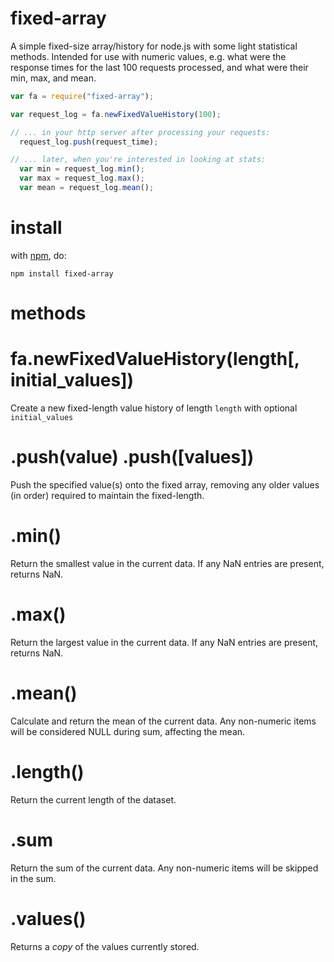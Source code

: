 # fixed-array

A simple fixed-size array/history for node.js with some light statistical methods. Intended for use with numeric values, e.g. what were the response times for the last 100 requests processed, and what were their min, max, and mean.

```javascript
var fa = require("fixed-array");

var request_log = fa.newFixedValueHistory(100);

// ... in your http server after processing your requests:
  request_log.push(request_time);

// ... later, when you're interested in looking at stats:
  var min = request_log.min();
  var max = request_log.max();
  var mean = request_log.mean();
```

install
=======

with [npm](http://npmjs.org), do:

    npm install fixed-array

methods
=======

fa.newFixedValueHistory(length[, initial_values])
==========================================================

Create a new fixed-length value history of length `length` with optional `initial_values`

.push(value) .push([values])
============================

Push the specified value(s) onto the fixed array, removing any older values (in order) required to maintain the fixed-length.

.min()
=========

Return the smallest value in the current data. If any NaN entries are present, returns NaN.

.max()
=========

Return the largest value in the current data. If any NaN entries are present, returns NaN.

.mean()
==========

Calculate and return the mean of the current data. Any non-numeric items will be considered NULL during sum, affecting the mean.

.length()
============

Return the current length of the dataset.

.sum
=======

Return the sum of the current data. Any non-numeric items will be skipped in the sum.

.values()
============

Returns a *copy* of the values currently stored.
